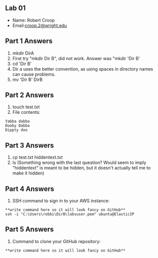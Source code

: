 ## Lab 01

- Name: Robert Croop
- Email:croop.2@wright.edu

## Part 1 Answers

1. mkdir DirA
2. First try "mkdir Dir B", did not work. Answer was "mkdir 'Dir B'
3. cd 'Dir B'
4. Dir a uses the better convention, as using spaces in directory names can cause problems.
5. mv 'Dir B' DirB

## Part 2 Answers

1. touch test.txt
2. File contents:

```
Yabba dabba
Dooby Dabba
Dippty doo
```

## Part 3 Answers

1. cp test.txt hiddentext.txt
2. ls 
(Something wrong with the last question? Would seem to imply "hiddentext" is meant to be hidden, but it doesn't actually tell me to make it hidden)

## Part 4 Answers

1. SSH command to sign in to your AWS instance:

```
**write command here so it will look fancy on GitHub**
ssh -i "C:\Users\robbi\DirB\labsuser.pem" ubuntu@ElasticIP
```

## Part 5 Answers

1. Command to clone your GitHub repository:

```
**write command here so it will look fancy on GitHub**
```
